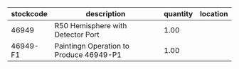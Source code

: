 |stockcode|description|quantity|location|
|---------|-----------|--------|--------|
|46949|R50 Hemisphere with Detector Port|1.00||
|46949-F1|Paintingn Operation to Produce 46949-P1|1.00||
